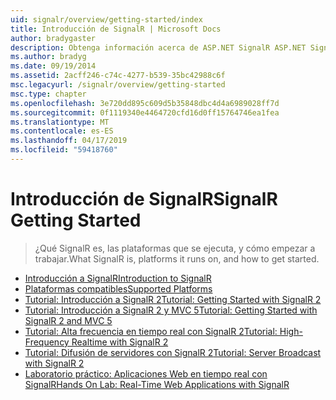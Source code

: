```yaml
---
uid: signalr/overview/getting-started/index
title: Introducción de SignalR | Microsoft Docs
author: bradygaster
description: Obtenga información acerca de ASP.NET SignalR ASP.NET SignalR es una nueva biblioteca para desarrolladores de ASP.NET que facilita la funcionalidad de desarrollo web en tiempo real. SignalR permite a bi...
ms.author: bradyg
ms.date: 09/19/2014
ms.assetid: 2acff246-c74c-4277-b539-35bc42988c6f
msc.legacyurl: /signalr/overview/getting-started
msc.type: chapter
ms.openlocfilehash: 3e720dd895c609d5b35848dbc4d4a6989028ff7d
ms.sourcegitcommit: 0f1119340e4464720cfd16d0ff15764746ea1fea
ms.translationtype: MT
ms.contentlocale: es-ES
ms.lasthandoff: 04/17/2019
ms.locfileid: "59418760"
---
```

# <a name="signalr-getting-started"></a><span data-ttu-id="9e050-104">Introducción de SignalR</span><span class="sxs-lookup"><span data-stu-id="9e050-104">SignalR Getting Started</span></span>

> <span data-ttu-id="9e050-105">¿Qué SignalR es, las plataformas que se ejecuta, y cómo empezar a trabajar.</span><span class="sxs-lookup"><span data-stu-id="9e050-105">What SignalR is, platforms it runs on, and how to get started.</span></span>


- [<span data-ttu-id="9e050-106">Introducción a SignalR</span><span class="sxs-lookup"><span data-stu-id="9e050-106">Introduction to SignalR</span></span>](introduction-to-signalr.md)
- [<span data-ttu-id="9e050-107">Plataformas compatibles</span><span class="sxs-lookup"><span data-stu-id="9e050-107">Supported Platforms</span></span>](supported-platforms.md)
- [<span data-ttu-id="9e050-108">Tutorial: Introducción a SignalR 2</span><span class="sxs-lookup"><span data-stu-id="9e050-108">Tutorial: Getting Started with SignalR 2</span></span>](tutorial-getting-started-with-signalr.md)
- [<span data-ttu-id="9e050-109">Tutorial: Introducción a SignalR 2 y MVC 5</span><span class="sxs-lookup"><span data-stu-id="9e050-109">Tutorial: Getting Started with SignalR 2 and MVC 5</span></span>](tutorial-getting-started-with-signalr-and-mvc.md)
- [<span data-ttu-id="9e050-110">Tutorial: Alta frecuencia en tiempo real con SignalR 2</span><span class="sxs-lookup"><span data-stu-id="9e050-110">Tutorial: High-Frequency Realtime with SignalR 2</span></span>](tutorial-high-frequency-realtime-with-signalr.md)
- [<span data-ttu-id="9e050-111">Tutorial: Difusión de servidores con SignalR 2</span><span class="sxs-lookup"><span data-stu-id="9e050-111">Tutorial: Server Broadcast with SignalR 2</span></span>](tutorial-server-broadcast-with-signalr.md)
- [<span data-ttu-id="9e050-112">Laboratorio práctico: Aplicaciones Web en tiempo real con SignalR</span><span class="sxs-lookup"><span data-stu-id="9e050-112">Hands On Lab: Real-Time Web Applications with SignalR</span></span>](real-time-web-applications-with-signalr.md)
